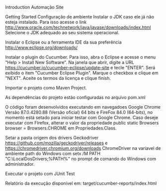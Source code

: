 Introduction
Automação Site

Getting Started
Configuração de ambiente
Instalar o JDK caso ele já não esteja instalado. Para isso acesse o link http://www.oracle.com/technetwork/java/javase/downloads/index.html
Selecione o JDK adequado ao seu sistema operacional.

Instalar o Eclipse ou a ferramenta IDE da sua preferência http://www.eclipse.org/downloads/

Instalar o plugin do Cucumber. Para isso, abra o Eclipse e acesse o menu "Help > Install New Software". Na janela que abrir, digite a URL https://cucumber.io/cucumber-eclipse/update-site e tecle "ENTER". Será exibido o item "Cucumber Eclipse Plugin". Marque o checkbox e clique em "NEXT". Aceite os termos da licença e clique finish.

Importar o projeto como Maven Project.

As dependências do projeto estão configuradas no arquivo pom.xml

O código foram desenvolvidos executando em navegadoes Google Chrome Versão 87.0.4280.88 (Versão oficial) 64 bits e FireFox 84.0 (64-bits), no momento está setado para iniciar testar com Google Chrome. Caso deseje executar com FIrefox, alterar o valor da propriedade public static Browsers browser = Browsers.CHROME em Propriedades.Class.

Setar a pasta origem dos drivers Geckodriver https://github.com/mozilla/geckodriver/releases e https://chromedriver.chromium.org/downloads ChromeDriver na variavel de ambiente path do Windows com setx /M PATH "C:\LocalDosDrivers;%PATH%" no prompt de comando do Windows com administrador.

Executar o projeto com JUnit Test

Relatório da execução disponível em: target/cucumber-reports/index.html
